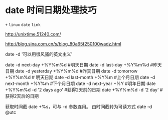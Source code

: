 # date 时间日期处理技巧
`+` `linux` `date` `link`

http://unixtime.51240.com/

http://blog.sina.com.cn/s/blog_80a65f250100wadz.html

date -d '可以用很风骚的英文主义'

date -d next-day +%Y%m%d #明天日期
date -d last-day +%Y%m%d #昨天日期
date -d yesterday +%Y%m%d #昨天日期
date -d tomorrow +%Y%m%d # 明天日期
date -d last-month +%Y%m #上个月日期
date -d next-month +%Y%m #下个月日期
date -d next-year +%Y #明年日期
date +%Y%m%d -d '2 days ago' #获得2天前的日期
date +%Y%m%d -d '2 day' #获得2天后的日期

获取时间截 date +%s，可与 -d 参数连用。
由时间截转为可读方式 date -d @utc
